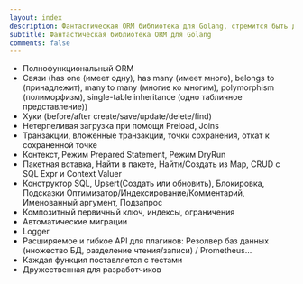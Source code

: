 ```yaml
---
layout: index
description: Фантастическая ORM библиотека для Golang, стремится быть дружественной к разработчику.
subtitle: Фантастическая библиотека ORM для Golang
comments: false
---
```


* <i class="fa fa-rocket" aria-hidden="true"></i> Полнофункциональный ORM
* <i class="fa fa-rocket" aria-hidden="true"></i> Связи (has one (имеет одну), has many (имеет много), belongs to (принадлежит), many to many (многие ко многим), polymorphism (полиморфизм), single-table inheritance (одно табличное представление))
* <i class="fa fa-rocket" aria-hidden="true"></i> Хуки (before/after create/save/update/delete/find)
* <i class="fa fa-rocket" aria-hidden="true"></i> Нетерпеливая загрузка при помощи Preload, Joins
* <i class="fa fa-rocket" aria-hidden="true"></i> Транзакции, вложенные транзакции, точки сохранения, откат к сохраненной точке
* <i class="fa fa-rocket" aria-hidden="true"></i> Контекст, Режим Prepared Statement, Режим DryRun
* <i class="fa fa-rocket" aria-hidden="true"></i> Пакетная вставка, Найти в пакете, Найти/Создать из Map, CRUD с SQL Expr и Context Valuer
* <i class="fa fa-rocket" aria-hidden="true"></i> Конструктор SQL, Upsert(Создать или обновить), Блокировка, Подсказки Оптимизатор/Индексирование/Комментарий, Именованный аргумент, Подзапрос
* <i class="fa fa-rocket" aria-hidden="true"></i> Композитный первичный ключ, индексы, ограничения
* <i class="fa fa-rocket" aria-hidden="true"></i> Автоматические миграции
* <i class="fa fa-rocket" aria-hidden="true"></i> Logger
* <i class="fa fa-rocket" aria-hidden="true"></i> Расширяемое и гибкое API для плагинов: Резолвер баз данных (нножество БД, разделение чтения/записи) / Prometheus...
* <i class="fa fa-rocket" aria-hidden="true"></i> Каждая функция поставляется с тестами
* <i class="fa fa-rocket" aria-hidden="true"></i> Дружественная для разработчиков
